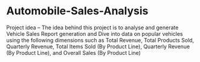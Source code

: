 # Automobile-Sales-Analysis
Project idea – The idea behind this project is to analyse and generate Vehicle Sales Report generation and Dive into data on popular vehicles using the following dimensions such as Total Revenue, Total Products Sold, Quarterly Revenue, Total Items Sold (By Product Line), Quarterly Revenue (By Product Line), and Overall Sales (By Product Line)
